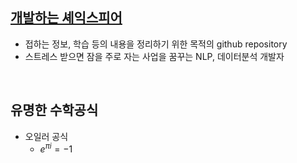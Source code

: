 ## [개발하는 셰익스피어](https://www.github.com./zammanboo)
* 접하는 정보, 학습 등의 내용을 정리하기 위한 목적의 github repository
* 스트레스 받으면 잠을 주로 자는 사업을 꿈꾸는 NLP, 데이터분석 개발자
<br />

## 유명한 수학공식
* 오일러 공식 
    * $e^{\pi i} =-1$
